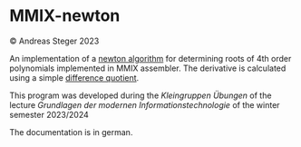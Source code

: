 # MMIX-newton
© Andreas Steger 2023

An implementation of a [newton algorithm](https://en.wikipedia.org/wiki/Newton%27s_method) for determining roots of 4th order polynomials implemented in MMIX assembler. The derivative is calculated using a simple [difference quotient](https://en.wikipedia.org/wiki/Difference_quotient).

This program was developed during the _Kleingruppen Übungen_ of the lecture _Grundlagen der modernen Informationstechnologie_ of the winter semester 2023/2024

The documentation is in german.
